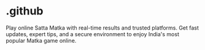 # .github
Play online Satta Matka with real-time results and trusted platforms. Get fast updates, expert tips, and a secure environment to enjoy India's most popular Matka game online.
